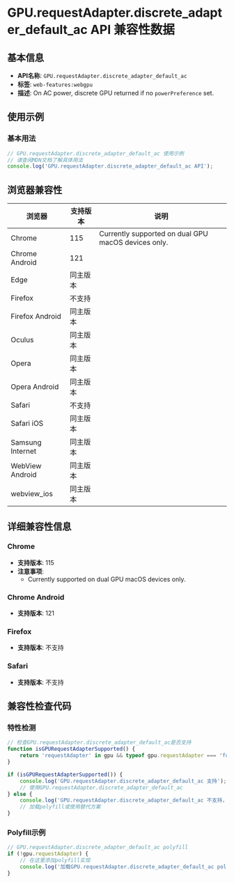 # GPU.requestAdapter.discrete_adapter_default_ac API 兼容性数据

## 基本信息

- **API名称**: `GPU.requestAdapter.discrete_adapter_default_ac`
- **标签**: `web-features:webgpu`
- **描述**: On AC power, discrete GPU returned if no `powerPreference` set.

## 使用示例

### 基本用法

```javascript
// GPU.requestAdapter.discrete_adapter_default_ac 使用示例
// 请查阅MDN文档了解具体用法
console.log('GPU.requestAdapter.discrete_adapter_default_ac API');
```

## 浏览器兼容性

| 浏览器 | 支持版本 | 说明 |
|--------|----------|------|
| Chrome | 115 | Currently supported on dual GPU macOS devices only. |
| Chrome Android | 121 |  |
| Edge | 同主版本 |  |
| Firefox | 不支持 |  |
| Firefox Android | 同主版本 |  |
| Oculus | 同主版本 |  |
| Opera | 同主版本 |  |
| Opera Android | 同主版本 |  |
| Safari | 不支持 |  |
| Safari iOS | 同主版本 |  |
| Samsung Internet | 同主版本 |  |
| WebView Android | 同主版本 |  |
| webview_ios | 同主版本 |  |

## 详细兼容性信息

### Chrome

- **支持版本**: 115
- **注意事项**:
  - Currently supported on dual GPU macOS devices only.

### Chrome Android

- **支持版本**: 121

### Firefox

- **支持版本**: 不支持

### Safari

- **支持版本**: 不支持

## 兼容性检查代码

### 特性检测

```javascript
// 检查GPU.requestAdapter.discrete_adapter_default_ac是否支持
function isGPURequestAdapterSupported() {
    return 'requestAdapter' in gpu && typeof gpu.requestAdapter === 'function';
}

if (isGPURequestAdapterSupported()) {
    console.log('GPU.requestAdapter.discrete_adapter_default_ac 支持');
    // 使用GPU.requestAdapter.discrete_adapter_default_ac
} else {
    console.log('GPU.requestAdapter.discrete_adapter_default_ac 不支持，需要polyfill');
    // 加载polyfill或使用替代方案
}
```

### Polyfill示例

```javascript
// GPU.requestAdapter.discrete_adapter_default_ac polyfill
if (!gpu.requestAdapter) {
    // 在这里添加polyfill实现
    console.log('加载GPU.requestAdapter.discrete_adapter_default_ac polyfill');
}
```

